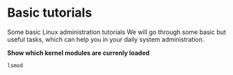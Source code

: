 # Basic tutorials
Some basic Linux administration tutorials
We will go through some basic but useful tasks, which can help you in your daily system administration.

**Show which kernel modules are currenly loaded**

```
lsmod
```



